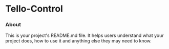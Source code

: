Tello-Control
=============

### About

This is your project's README.md file. It helps users understand what your
project does, how to use it and anything else they may need to know.